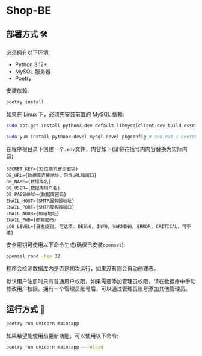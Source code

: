 # Shop-BE

## 部署方式 🛠️

必须拥有以下环境:

- Python 3.12+
- MySQL 服务器
- Poetry

安装依赖:

```bash
poetry install
```

如果在 Linux 下，必须先安装前置的 MySQL 依赖:

```bash
sudo apt-get install python3-dev default-libmysqlclient-dev build-essential pkg-config # Debian / Ubuntu
```

```bash
sudo yum install python3-devel mysql-devel pkgconfig # Red Hat / CentOS
```

在程序根目录下创建一个`.env`文件，内容如下(请将花括号内内容替换为实际内容):

```env
SECRET_KEY={32位随机安全密钥}
DB_URL={数据库连接地址，包含URL和端口}
DB_NAME={数据库名}
DB_USER={数据库用户名}
DB_PASSWORD={数据库密码}
EMAIL_HOST={SMTP服务器地址}
EMAIL_PORT={SMTP服务器端口}
EMAIL_ADDR={邮箱地址}
EMAIL_PWD={邮箱密码}
LOG_LEVEL={日志级别, 可选项: DEBUG, INFO, WARNING, ERROR, CRITICAL，可不填}
```

安全密钥可使用以下命令生成(确保已安装`openssl`):

```bash
openssl rand -hex 32
```

程序会检测数据库内是否是初次运行，如果没有则会自动创建表。

默认用户注册时只有普通用户权限，如果需要添加管理员权限，请在数据库中手动修改用户权限。拥有一个管理员账号后，可以通过管理员账号添加其他管理员。

## 运行方式 🚀

```bash
poetry run uvicorn main:app
```

如果希望能使用热更新功能，可以使用以下命令:

```bash
poetry run uvicorn main:app --reload
```
